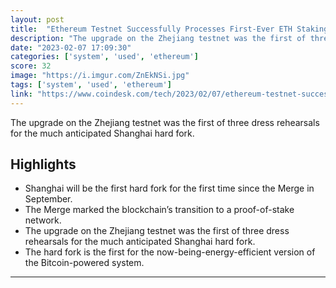 ```yaml
---
layout: post
title:  "Ethereum Testnet Successfully Processes First-Ever ETH Staking Withdrawals"
description: "The upgrade on the Zhejiang testnet was the first of three dress rehearsals for the much anticipated Shanghai hard fork."
date: "2023-02-07 17:09:30"
categories: ['system', 'used', 'ethereum']
score: 32
image: "https://i.imgur.com/ZnEkNSi.jpg"
tags: ['system', 'used', 'ethereum']
link: "https://www.coindesk.com/tech/2023/02/07/ethereum-testnet-successfully-processes-first-ever-eth-staking-withdrawals/"
---
```


The upgrade on the Zhejiang testnet was the first of three dress rehearsals for the much anticipated Shanghai hard fork.

## Highlights

- Shanghai will be the first hard fork for the first time since the Merge in September.
- The Merge marked the blockchain’s transition to a proof-of-stake network.
- The upgrade on the Zhejiang testnet was the first of three dress rehearsals for the much anticipated Shanghai hard fork.
- The hard fork is the first for the now-being-energy-efficient version of the Bitcoin-powered system.

---
